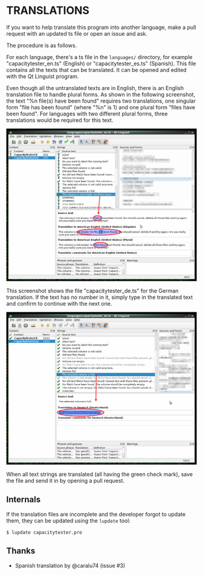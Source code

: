 TRANSLATIONS
============

If you want to help translate this program into another language,
make a pull request with an updated ts file
or open an issue and ask.

The procedure is as follows.

For each language, there's a ts file in the `languages/` directory,
for example "capacitytester_en.ts" (English) or "capacitytester_es.ts" (Spanish).
This file contains all the texts that can be translated.
It can be opened and edited with the Qt Linguist program.

Even though all the untranslated texts are in English,
there is an English translation file to handle plural forms.
As shown in the following screenshot, the text "%n file(s) have been found"
requires two translations, one singular form "file has been found"
(where "%n" is 1) and one plural form "files have been found".
For languages with two different plural forms, three translations would
be required for this text.

![English translation (Linguist)](screenshots/Linguist_en_1.png)

This screenshot shows the file "capacitytester_de.ts"
for the German translation. If the text has no number in it,
simply type in the translated text and confirm to continue with the next one.

![German translation (Linguist)](screenshots/Linguist_de_1.png)

When all text strings are translated (all having the green check mark),
save the file and send it in by opening a pull request.



Internals
---------

If the translation files are incomplete and the developer forgot
to update them, they can be updated using the `lupdate` tool:

    $ lupdate capacitytester.pro



Thanks
------

* Spanish translation by @caralu74 (issue #3)



